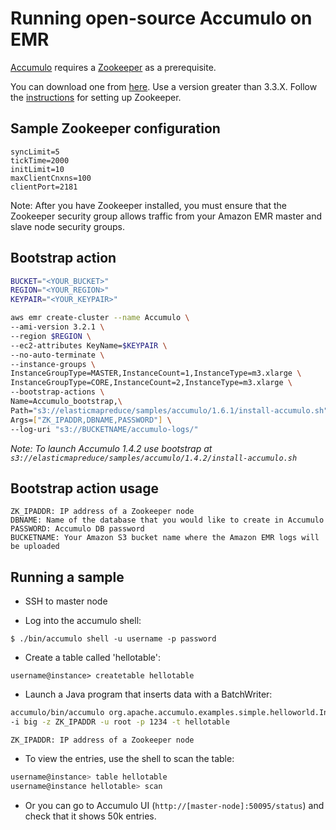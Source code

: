 Running open-source Accumulo on EMR
====================================

[Accumulo](https://accumulo.apache.org/) requires a [Zookeeper](http://zookeeper.apache.org/) as a prerequisite.

You can download one from [here](http://www.apache.org/dyn/closer.cgi/zookeeper/). Use a version greater than 3.3.X.
Follow the [instructions](http://zookeeper.apache.org/doc/r3.3.4/zookeeperStarted.html) for setting up Zookeeper.

Sample Zookeeper configuration
--------------------------------

```
syncLimit=5
tickTime=2000
initLimit=10
maxClientCnxns=100
clientPort=2181
```

Note: After you have Zookeeper installed, you must ensure that the Zookeeper security group allows traffic from your Amazon EMR master and slave node security groups.

Bootstrap action 
-----------------

```sh
BUCKET="<YOUR_BUCKET>"
REGION="<YOUR_REGION>"
KEYPAIR="<YOUR_KEYPAIR>"

aws emr create-cluster --name Accumulo \
--ami-version 3.2.1 \
--region $REGION \
--ec2-attributes KeyName=$KEYPAIR \
--no-auto-terminate \
--instance-groups \
InstanceGroupType=MASTER,InstanceCount=1,InstanceType=m3.xlarge \
InstanceGroupType=CORE,InstanceCount=2,InstanceType=m3.xlarge \
--bootstrap-actions \
Name=Accumulo_bootstrap,\
Path="s3://elasticmapreduce/samples/accumulo/1.6.1/install-accumulo.sh",\
Args=["ZK_IPADDR,DBNAME,PASSWORD"] \
--log-uri "s3://BUCKETNAME/accumulo-logs/"
```

<i>Note: To launch Accumulo 1.4.2 use bootstrap at `s3://elasticmapreduce/samples/accumulo/1.4.2/install-accumulo.sh` </i>

Bootstrap action usage
---------------------

```
ZK_IPADDR: IP address of a Zookeeper node
DBNAME: Name of the database that you would like to create in Accumulo
PASSWORD: Accumulo DB password
BUCKETNAME: Your Amazon S3 bucket name where the Amazon EMR logs will be uploaded
```

Running a sample
----------------

* SSH to master node

* Log into the accumulo shell:

`$ ./bin/accumulo shell -u username -p password`

* Create a table called 'hellotable':

`username@instance> createtable hellotable`

* Launch a Java program that inserts data with a BatchWriter:

```sh
accumulo/bin/accumulo org.apache.accumulo.examples.simple.helloworld.InsertWithBatchWriter \
-i big -z ZK_IPADDR -u root -p 1234 -t hellotable
```
`ZK_IPADDR: IP address of a Zookeeper node`

* To view the entries, use the shell to scan the table:

```sh
username@instance> table hellotable
username@instance hellotable> scan
```

* Or you can go to Accumulo UI (`http://[master-node]:50095/status`) and check that it shows 50k entries.
